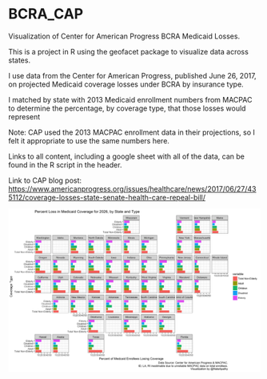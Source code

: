 # BCRA_CAP
Visualization of Center for American Progress BCRA Medicaid Losses.

This is a project in R using the geofacet package to visualize data across states.

I use data from the Center for American Progress, published June 26, 2017, on projected Medicaid coverage losses under BCRA by insurance type.

I matched by state with 2013 Medicaid enrollment numbers from MACPAC to determine the percentage, by coverage type, that those losses would represent

Note: CAP used the 2013 MACPAC enrollment data in their projections, so I felt it appropriate to use the same numbers here.

Links to all content, including a google sheet with all of the data, can be found in the R script in the header.

Link to CAP blog post: https://www.americanprogress.org/issues/healthcare/news/2017/06/27/435112/coverage-losses-state-senate-health-care-repeal-bill/

![Visualization of coverage losses](medicaid_coverage_losses.png)
